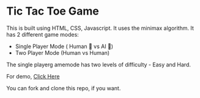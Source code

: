 # Tic Tac Toe Game

This is built using HTML, CSS, Javascript. It uses the minimax algorithm. 
It has 2 different game modes:
 - Single Player Mode ( Human 👨 vs AI 🤖) 
 - Two Player Mode (Human vs Human)

The single playerg amemode has two levels of difficulty - Easy and Hard.

For demo, [Click Here](https://online-tic-tac-toe-game.netlify.app/)

You can fork and clone this repo, if you want.
